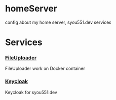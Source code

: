 # homeServer
config about my home server, syou551.dev services

# Services
### [FileUploader](./FileUploader/)

FileUploader work on Docker container

### [Keycloak](./keycloak/)

Keycloak for syou551.dev

